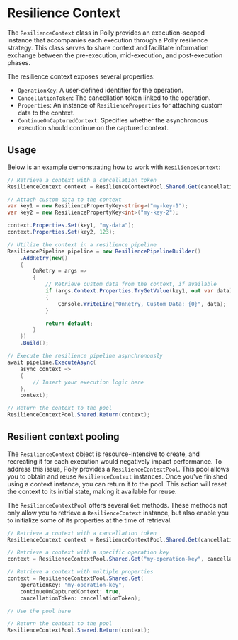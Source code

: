 # Resilience Context

The `ResilienceContext` class in Polly provides an execution-scoped instance that accompanies each execution through a Polly resilience strategy. This class serves to share context and facilitate information exchange between the pre-execution, mid-execution, and post-execution phases.

The resilience context exposes several properties:

- `OperationKey`: A user-defined identifier for the operation.
- `CancellationToken`: The cancellation token linked to the operation.
- `Properties`: An instance of `ResilienceProperties` for attaching custom data to the context.
- `ContinueOnCapturedContext`: Specifies whether the asynchronous execution should continue on the captured context.

## Usage

Below is an example demonstrating how to work with `ResilienceContext`:

<!-- snippet: resilience-context -->
```cs
// Retrieve a context with a cancellation token
ResilienceContext context = ResilienceContextPool.Shared.Get(cancellationToken);

// Attach custom data to the context
var key1 = new ResiliencePropertyKey<string>("my-key-1");
var key2 = new ResiliencePropertyKey<int>("my-key-2");

context.Properties.Set(key1, "my-data");
context.Properties.Set(key2, 123);

// Utilize the context in a resilience pipeline
ResiliencePipeline pipeline = new ResiliencePipelineBuilder()
    .AddRetry(new()
    {
        OnRetry = args =>
        {
            // Retrieve custom data from the context, if available
            if (args.Context.Properties.TryGetValue(key1, out var data))
            {
                Console.WriteLine("OnRetry, Custom Data: {0}", data);
            }

            return default;
        }
    })
    .Build();

// Execute the resilience pipeline asynchronously
await pipeline.ExecuteAsync(
    async context =>
    {
        // Insert your execution logic here
    },
    context);

// Return the context to the pool
ResilienceContextPool.Shared.Return(context);
```
<!-- endSnippet -->

## Resilient context pooling

<!-- Overview -->
The `ResilienceContext` object is resource-intensive to create, and recreating it for each execution would negatively impact performance. To address this issue, Polly provides a `ResilienceContextPool`. This pool allows you to obtain and reuse `ResilienceContext` instances. Once you've finished using a context instance, you can return it to the pool. This action will reset the context to its initial state, making it available for reuse.

<!-- Methods -->
The `ResilienceContextPool` offers several `Get` methods. These methods not only allow you to retrieve a `ResilienceContext` instance, but also enable you to initialize some of its properties at the time of retrieval.

<!-- snippet: resilience-context-pool -->
```cs
// Retrieve a context with a cancellation token
ResilienceContext context = ResilienceContextPool.Shared.Get(cancellationToken);

// Retrieve a context with a specific operation key
context = ResilienceContextPool.Shared.Get("my-operation-key", cancellationToken);

// Retrieve a context with multiple properties
context = ResilienceContextPool.Shared.Get(
    operationKey: "my-operation-key",
    continueOnCapturedContext: true,
    cancellationToken: cancellationToken);

// Use the pool here

// Return the context to the pool
ResilienceContextPool.Shared.Return(context);
```
<!-- endSnippet -->
